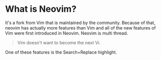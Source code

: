 # What is Neovim?
It's a fork from Vim that is maintained by the community.
Because of that, neovim has actually more features than Vim and all of the 
new features of Vim were first introduced in Neovim.
Neovim is multi thread.

> Vim doesn't want to become the next Vi.

One of these features is the Search+Replace highlight.
